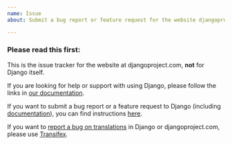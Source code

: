 ```yaml
---
name: Issue
about: Submit a bug report or feature request for the website djangoproject.com

---
```


### Please read this first:

This is the issue tracker for the website at djangoproject.com, **not** for Django itself.

If you are looking for help or support with using Django, please follow the links in [our documentation](https://docs.djangoproject.com/en/stable/faq/help/).

If you want to submit a bug report or a feature request to Django (including [documentation](https://docs.djangoproject.com)), you can find instructions [here](https://docs.djangoproject.com/en/stable/internals/contributing/bugs-and-features/).

If you want to [report a bug on translations](https://docs.djangoproject.com/en/stable/internals/contributing/localizing/#translations) in Django or djangoproject.com, please use [Transifex](https://www.transifex.com/django/django/dashboard/).
